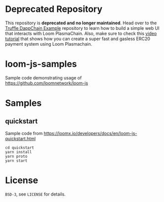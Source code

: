 
# Deprecated Repository

This repository is **deprecated and no longer maintained**. Head over to the [Truffle DappChain Example](https://github.com/loomnetwork/truffle-dappchain-example) repository to learn how to build a simple web UI that interacts with Loom PlasmaChain.
Also, make sure to check this [video tutorial](https://www.youtube.com/watch?v=c04C95OEi-o&t=387s) that shows how you can create a super fast and gasless ERC20 payment system using Loom Plasmachain.


# loom-js-samples
Sample code demonstrating usage of https://github.com/loomnetwork/loom-js

# Samples

## quickstart

Sample code from https://loomx.io/developers/docs/en/loom-js-quickstart.html

```
cd quickstart
yarn install
yarn proto
yarn start
```

# License

`BSD-3`, see `LICENSE` for details.
